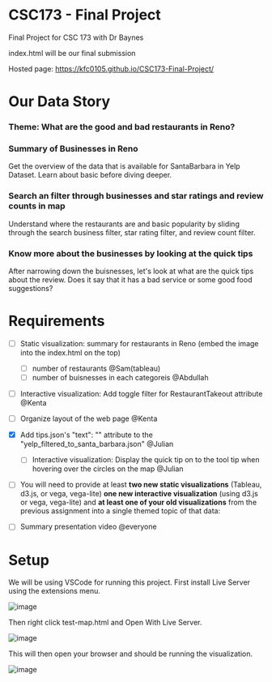 # CSC173 - Final Project
Final Project for CSC 173 with Dr Baynes

index.html will be our final submission

Hosted page: https://kfc0105.github.io/CSC173-Final-Project/

# Our Data Story
### Theme: What are the good and bad restaurants in Reno?

### Summary of Businesses in Reno
Get the overview of the data that is available for SantaBarbara in Yelp Dataset. Learn about basic before diving deeper.
### Search an filter through businesses and star ratings and review counts in map
Understand where the restaurants are and basic popularity by sliding through the search business filter, star rating filter, and review count filter. 
### Know more about the businesses by looking at the quick tips 
After narrowing down the buisnesses, let's look at what are the quick tips about the review. Does it say that it has a bad service or some good food suggestions?



# Requirements
- [ ] Static visualization: summary for restaurants in Reno (embed the image into the index.html on the top)
  - [ ] number of restaurants @Sam(tableau) 
  - [ ] number of buisnesses in each categoreis @Abdullah
  
- [ ] Interactive visualization: Add toggle filter for RestaurantTakeout attribute @Kenta
- [ ] Organize layout of the web page @Kenta

- [x] Add tips.json's "text": "" attribute to the "yelp_filtered_to_santa_barbara.json" @Julian
  - [ ] Interactive visualization: Display the quick tip on to the tool tip when hovering over the circles on the map @Julian
  
- [ ] You will need to provide at least **two new static visualizations** (Tableau, d3.js, or vega, vega-lite) **one new interactive visualization** (using d3.js or vega, vega-lite) and **at least one of your old visualizations** from the previous assignment into a single themed topic of that data:

 - [ ] Summary presentation video @everyone

# Setup

We will be using VSCode for running this project. First install Live Server using the extensions menu.

![image](https://user-images.githubusercontent.com/39971693/199818995-d84bfa44-e474-4a0e-a5e8-15cd93e22698.png)

Then right click test-map.html and Open With Live Server.

![image](https://user-images.githubusercontent.com/39971693/199819047-b473269a-d26f-4428-8123-84c70a8fb964.png)
 
 This will then open your browser and should be running the visualization.
 
![image](https://user-images.githubusercontent.com/39971693/200206211-94389134-208c-4e0f-954d-0b129a074a7d.png)

